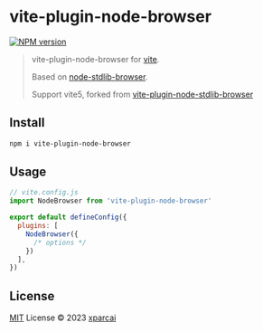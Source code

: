 # vite-plugin-node-browser

[![NPM version](https://img.shields.io/npm/v/vite-plugin-node-browser?color=a1b858&label=)](https://www.npmjs.com/package/vite-plugin-node-browser)

> vite-plugin-node-browser for [vite](https://github.com/vitejs/vite).
> 
> Based on [node-stdlib-browser](https://github.com/niksy/node-stdlib-browser).  
> 
> Support vite5, forked from [vite-plugin-node-stdlib-browser](https://github.com/sodatea/vite-plugin-node-stdlib-browser)

## Install

```bash
npm i vite-plugin-node-browser
```

## Usage

```js
// vite.config.js
import NodeBrowser from 'vite-plugin-node-browser'

export default defineConfig({
  plugins: [
    NodeBrowser({
      /* options */ 
    })
  ],
})
```

## License

[MIT](./LICENSE) License © 2023 [xparcai](https://github.com/xparcai)
